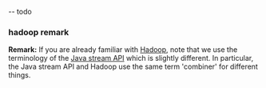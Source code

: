 






-- todo

### hadoop remark

**Remark:** If you are already familiar with
[Hadoop](https://en.wikipedia.org/wiki/Apache_Hadoop),
note that we use the terminology of the
[Java stream API](https://docs.oracle.com/javase/8/docs/api/java/util/stream/package-summary.html)
which is slightly different. In particular, the Java stream API and
Hadoop use the same term 'combiner' for different things.